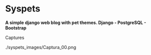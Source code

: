 # Syspets

**A simple django web blog with pet themes. Django - PostgreSQL - Bootstrap** 

Captures

./syspets_images/Captura_00.png


